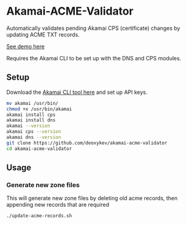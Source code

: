 # Akamai-ACME-Validator

Automatically validates pending Akamai CPS (certificate) changes by updating ACME TXT records.

[See demo here](https://deoxy.net/posts/automating-akamai-cert-validation/)

Requires the Akamai CLI to be set up with the DNS and CPS modules.

## Setup
Download the [Akamai CLI tool here](https://github.com/akamai/cli/releases/latest) and set up API keys.
```bash
mv akamai /usr/bin/
chmod +x /usr/bin/akamai
akamai install cps
akamai install dns
akamai --version
akamai cps --version
akamai dns --version
git clone https://github.com/deoxykev/akamai-acme-validator
cd akamai-acme-validator
```

## Usage
### Generate new zone files
This will generate new zone files by deleting old acme records, then appending new records that are required
```bash
./update-acme-records.sh
```
